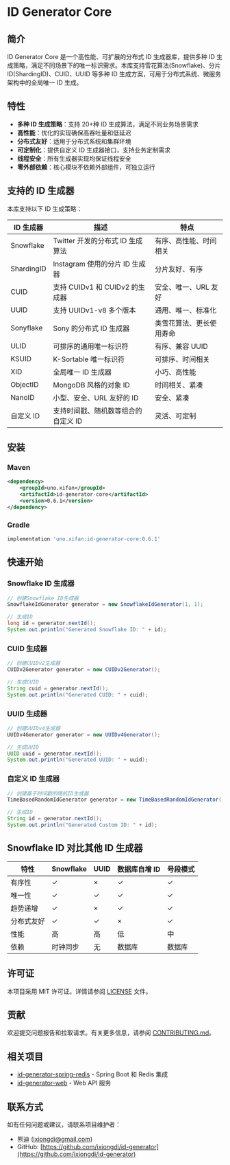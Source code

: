 # ID Generator Core

## 简介

ID Generator Core 是一个高性能、可扩展的分布式 ID 生成器库，提供多种 ID 生成策略，满足不同场景下的唯一标识需求。本库支持雪花算法(Snowflake)、分片 ID(ShardingID)、CUID、UUID 等多种 ID 生成方案，可用于分布式系统、微服务架构中的全局唯一 ID 生成。

## 特性

- **多种 ID 生成策略**：支持 20+种 ID 生成算法，满足不同业务场景需求
- **高性能**：优化的实现确保高吞吐量和低延迟
- **分布式友好**：适用于分布式系统和集群环境
- **可定制化**：提供自定义 ID 生成器接口，支持业务定制需求
- **线程安全**：所有生成器实现均保证线程安全
- **零外部依赖**：核心模块不依赖外部组件，可独立运行

## 支持的 ID 生成器

本库支持以下 ID 生成策略：

| ID 生成器  | 描述                                | 特点                     |
| ---------- | ----------------------------------- | ------------------------ |
| Snowflake  | Twitter 开发的分布式 ID 生成算法    | 有序、高性能、时间相关   |
| ShardingID | Instagram 使用的分片 ID 生成器      | 分片友好、有序           |
| CUID       | 支持 CUIDv1 和 CUIDv2 的生成器      | 安全、唯一、URL 友好     |
| UUID       | 支持 UUIDv1-v8 多个版本             | 通用、唯一、标准化       |
| Sonyflake  | Sony 的分布式 ID 生成器             | 类雪花算法、更长使用寿命 |
| ULID       | 可排序的通用唯一标识符              | 有序、兼容 UUID          |
| KSUID      | K-Sortable 唯一标识符               | 可排序、时间相关         |
| XID        | 全局唯一 ID 生成器                  | 小巧、高性能             |
| ObjectID   | MongoDB 风格的对象 ID               | 时间相关、紧凑           |
| NanoID     | 小型、安全、URL 友好的 ID           | 安全、紧凑               |
| 自定义 ID  | 支持时间戳、随机数等组合的自定义 ID | 灵活、可定制             |

## 安装

### Maven

```xml
<dependency>
    <groupId>uno.xifan</groupId>
    <artifactId>id-generator-core</artifactId>
    <version>0.6.1</version>
</dependency>
```

### Gradle

```groovy
implementation 'uno.xifan:id-generator-core:0.6.1'
```

## 快速开始

### Snowflake ID 生成器

```java
// 创建Snowflake ID生成器
SnowflakeIdGenerator generator = new SnowflakeIdGenerator(1, 1);

// 生成ID
long id = generator.nextId();
System.out.println("Generated Snowflake ID: " + id);
```

### CUID 生成器

```java
// 创建CUIDv2生成器
CUIDv2Generator generator = new CUIDv2Generator();

// 生成CUID
String cuid = generator.nextId();
System.out.println("Generated CUID: " + cuid);
```

### UUID 生成器

```java
// 创建UUIDv4生成器
UUIDv4Generator generator = new UUIDv4Generator();

// 生成UUID
UUID uuid = generator.nextId();
System.out.println("Generated UUID: " + uuid);
```

### 自定义 ID 生成器

```java
// 创建基于时间戳的随机ID生成器
TimeBasedRandomIdGenerator generator = new TimeBasedRandomIdGenerator();

// 生成ID
String id = generator.nextId();
System.out.println("Generated Custom ID: " + id);
```

## Snowflake ID 对比其他 ID 生成器

| 特性       | Snowflake | UUID | 数据库自增 ID | 号段模式 |
| ---------- | --------- | ---- | ------------- | -------- |
| 有序性     | ✓         | ×    | ✓             | ✓        |
| 唯一性     | ✓         | ✓    | ✓             | ✓        |
| 趋势递增   | ✓         | ×    | ✓             | ✓        |
| 分布式友好 | ✓         | ✓    | ×             | ✓        |
| 性能       | 高        | 高   | 低            | 中       |
| 依赖       | 时钟同步  | 无   | 数据库        | 数据库   |

## 许可证

本项目采用 MIT 许可证。详情请参阅 [LICENSE](../LICENSE) 文件。

## 贡献

欢迎提交问题报告和拉取请求。有关更多信息，请参阅 [CONTRIBUTING.md](../CONTRIBUTING.md)。

## 相关项目

- [id-generator-spring-redis](../id-generator-spring-redis) - Spring Boot 和 Redis 集成
- [id-generator-web](../id-generator-web) - Web API 服务

## 联系方式

如有任何问题或建议，请联系项目维护者：

- 熊迪 (ixiongdi@gmail.com)
- GitHub: [https://github.com/ixiongdi/id-generator](https://github.com/ixiongdi/id-generator)
